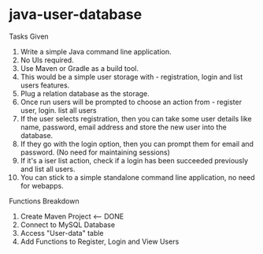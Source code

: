 # java-user-database

Tasks Given
  1. Write a simple Java command line application.
  2. No UIs required.
  3. Use Maven or Gradle as a build tool.
  4. This would be a simple user storage with - registration, login and list users features.
  5. Plug a relation database as the storage.
  6. Once run users will be prompted to choose an action from - register user, login. list all users
  7. If the user selects registration, then you can take some user details like name, password, email address and store the new user into the database.
  8. If they go with the login option, then you can prompt them for email and password. (No need for maintaining sessions)
  9. If it's a iser list action, check if a login has been succeeded previously and list all users.
  10. You can stick to a simple standalone command line application, no need for webapps.

Functions Breakdown
  1. Create Maven Project <-- DONE
  2. Connect to MySQL Database
  3. Access "User-data" table
  4. Add Functions to Register, Login and View Users
